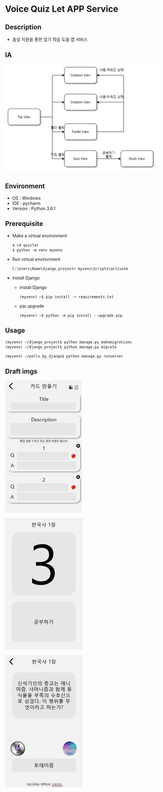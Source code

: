 # Voice Quiz Let APP Service

## Description

- 음성 지원을 통한 암기 학습 도움 앱 서비스

## IA

![IA_Diagram](./docs/imgs_for_document/IA_Diagram.jpg)



## Environment

- OS : Windows
- IDE : pycharm
- Version : Python 3.6.1



## Prerequisite

- Make a virtual environment

  ```shell
  $ cd quizlet
  $ python -m venv myvenv
  ```

- Run virtual environment

  ```shell
  C:\Users\Name\django_project> myvenv\Scripts\activate
  ```

- Install Django

    - install Django

      ```shell
      (myvenv) ~$ pip install -r requirements.txt
      ```

    - pip upgrade

      ```shell
      (myvenv) ~$ python -m pip install --upgrade pip
      ```

## Usage

```shell
(myvenv) ~/django_project$ python manage.py makemigrations
(myvenv) ~/django_project$ python manage.py migrate
```


```shell
(myvenv) ~/polls_by_django$ python manage.py runserver
```



## Draft imgs

![IA_Diagram](./docs/imgs_for_document/create_card.jpg)

![IA_Diagram](./docs/imgs_for_document/quiz_view1.jpg)

![IA_Diagram](./docs/imgs_for_document/quiz_view2.jpg)



